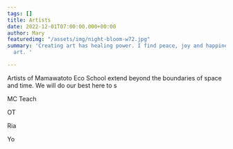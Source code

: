 ```yaml
---
tags: []
title: Artists
date: 2022-12-01T07:00:00.000+00:00
author: Mary
featuredimg: "/assets/img/night-bloom-w72.jpg"
summary: 'Creating art has healing power. I find peace, joy and happiness in creating
  art. '

---
```

Artists of Mamawatoto Eco School extend beyond the boundaries of space and time.  We will do our best here to s

MC Teach

OT

Ria

Yo